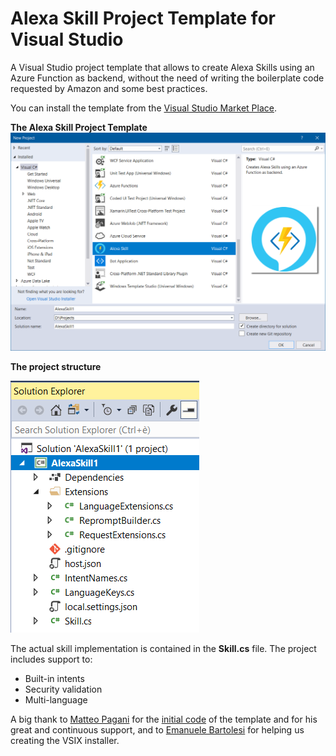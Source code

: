 # Alexa Skill Project Template for Visual Studio
A Visual Studio project template that allows to create Alexa Skills using an Azure Function as backend, without the need of writing the boilerplate code requested by Amazon and some best practices.

You can install the template from the [Visual Studio Market Place](https://marketplace.visualstudio.com/items?itemName=MarcoMinerva.AlexaSkillProjectTemplate).

**The Alexa Skill Project Template**
 ![NewAlexaSkill.png](https://github.com/marcominerva/AlexaSkillTemplate/raw/master/Screenshots/NewAlexaSkill.png)

**The project structure**

 ![NewAlexaProject.png](https://github.com/marcominerva/AlexaSkillTemplate/raw/master/Screenshots/AlexaProjectStructure.png)

The actual skill implementation is contained in the **Skill.cs** file. The project includes support to:

- Built-in intents
- Security validation
- Multi-language

A big thank to [Matteo Pagani](https://twitter.com/qmatteoq) for the [initial code](https://github.com/Microsoft/Windows-AppConsult-samples-PWA/tree/master/AlexaSkill) of the template and for his great and continuous support, and to [Emanuele Bartolesi](http://www.emanuelebartolesi.com) for helping us creating the VSIX installer.
